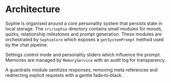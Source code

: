 # Architecture

Sophie is organised around a core personality system that persists state in local storage.
The `src/sophie` directory contains small modules for moods, quirks, relationship milestones
and prompt generation. These modules are orchestrated by `SophieCore` which exposes a
`getSystemPrompt` method used by the chat pipeline.

Settings control mode and personality sliders which influence the prompt. Memories are
managed by `MemoryService` with an audit log for transparency.

A guardrails module sanitizes responses, removing meta references and redirecting
explicit requests with a gentle fade‑to‑black.
